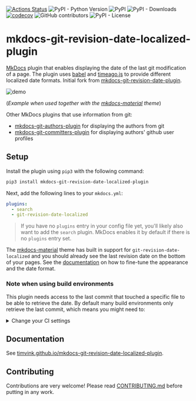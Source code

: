 [![Actions Status](https://github.com/timvink/mkdocs-git-revision-date-localized-plugin/workflows/pytest/badge.svg)](https://github.com/timvink/mkdocs-git-revision-date-localized-plugin/actions)
![PyPI - Python Version](https://img.shields.io/pypi/pyversions/mkdocs-git-revision-date-localized-plugin)
![PyPI](https://img.shields.io/pypi/v/mkdocs-git-revision-date-localized-plugin)
![PyPI - Downloads](https://img.shields.io/pypi/dm/mkdocs-git-revision-date-localized-plugin)
[![codecov](https://codecov.io/gh/timvink/mkdocs-git-revision-date-localized-plugin/branch/master/graph/badge.svg)](https://codecov.io/gh/timvink/mkdocs-git-revision-date-localized-plugin)
![GitHub contributors](https://img.shields.io/github/contributors/timvink/mkdocs-git-revision-date-localized-plugin)
![PyPI - License](https://img.shields.io/pypi/l/mkdocs-git-revision-date-localized-plugin)

# mkdocs-git-revision-date-localized-plugin

[MkDocs](https://www.mkdocs.org/) plugin that enables displaying the date of the last git modification of a page. The plugin uses [babel](https://github.com/python-babel/babel/tree/master/babel) and [timeago.js](https://github.com/hustcc/timeago.js) to provide different localized date formats. Initial fork from [mkdocs-git-revision-date-plugin](https://github.com/zhaoterryy/mkdocs-git-revision-date-plugin).

![demo](https://github.com/timvink/mkdocs-git-revision-date-localized-plugin/raw/master/demo_screencast.gif)

(*Example when used together with the [mkdocs-material](https://github.com/squidfunk/mkdocs-material) theme*)

Other MkDocs plugins that use information from git:

- [mkdocs-git-authors-plugin](https://github.com/timvink/mkdocs-git-authors-plugin) for displaying the authors from git
- [mkdocs-git-committers-plugin](https://github.com/byrnereese/mkdocs-git-committers-plugin) for displaying authors' github user profiles

## Setup

Install the plugin using `pip3` with the following command:

```bash
pip3 install mkdocs-git-revision-date-localized-plugin
```

Next, add the following lines to your `mkdocs.yml`:

```yaml
plugins:
  - search
  - git-revision-date-localized
```

> If you have no `plugins` entry in your config file yet, you'll likely also want to add the `search` plugin. MkDocs enables it by default if there is no `plugins` entry set.

The [mkdocs-material](https://squidfunk.github.io/mkdocs-material/) theme has built in support for `git-revision-date-localized` and you should already see the last revision date on the bottom of your pages. See the [documentation](https://timvink.github.io/mkdocs-git-revision-date-localized-plugin/index.html) on how to fine-tune the appearance and the date format.

### Note when using build environments

This plugin needs access to the last commit that touched a specific file to be able to retrieve the date. By default many build environments only retrieve the last commit, which means you might need to:

<details>
  <summary>Change your CI settings</summary>
    <ul>
      <li>github actions: set <code>fetch_depth</code> to <code>0</code> (<a href="https://github.com/actions/checkout">docs</a>)</li>
      <li>gitlab runners: set <code>GIT_DEPTH</code> to <code>0</code> (<a href="https://docs.gitlab.com/ee/user/project/pipelines/settings.html#git-shallow-clone">docs</a>)</li>
      <li>bitbucket pipelines: set <code>clone: depth: full</code> (<a href="https://support.atlassian.com/bitbucket-cloud/docs/configure-bitbucket-pipelinesyml/">docs</a>)</li>
    </ul>
</details>


## Documentation

See [timvink.github.io/mkdocs-git-revision-date-localized-plugin](https://timvink.github.io/mkdocs-git-revision-date-localized-plugin/index.html).

## Contributing

Contributions are very welcome! Please read [CONTRIBUTING.md](https://github.com/timvink/mkdocs-git-revision-date-localized-plugin/blob/master/CONTRIBUTING.md) before putting in any work.
